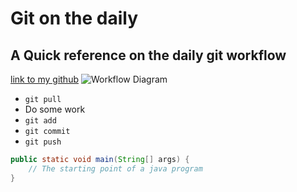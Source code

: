 # Git on the daily
## A Quick reference on the daily git workflow
[link to my github](https://github.com/lmontegrande/ADI_MyWork)
![Workflow Diagram](http://heim.ifi.uio.no/gisle/staging2/drupalprimer/drupal/gl_git_f/git_localop.png)
* `git pull`
* Do some work
* `git add`
* `git commit`
* `git push`

```java
public static void main(String[] args) {
	// The starting point of a java program
}
```